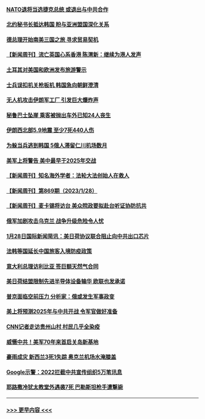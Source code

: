 #### [NATO退将当选捷克总统 或退出与中共合作](../pages/prog202/a103637521.md?t=01300343) 
#### [北约秘书长抵达韩国 盼与亚洲盟国深化关系](../pages/prog202/a103637520.md?t=01300343) 
#### [德总理开始南美三国之旅 寻求贸易契机](../pages/prog202/a103637519.md?t=01300343) 
#### [【新闻周刊】流亡英国心系香港 陈渭新：继续为港人发声](../pages/prog202/a103637470.md?t=01300343) 
#### [土耳其对美国和欧洲发布旅游警示](../pages/prog202/a103637362.md?t=01300343) 
#### [士兵误扣机关枪板机 韩国急向朝鲜澄清](../pages/prog202/a103637334.md?t=01300343) 
#### [无人机攻击伊朗军工厂 引发巨大爆炸声](../pages/prog202/a103637326.md?t=01300343) 
#### [秘鲁巴士坠崖 乘客被抛出车外已知24人丧生](../pages/prog202/a103637321.md?t=01300343) 
#### [伊朗西北部5.9地震 至少7死440人伤](../pages/prog202/a103637316.md?t=01300343) 
#### [为躲当兵逃到韩国 5俄人滞留仁川机场数月](../pages/prog202/a103637303.md?t=01300343) 
#### [美军上将警告 美中最早于2025年交战](../pages/prog202/a103637279.md?t=01300343) 
#### [【新闻周刊】知名海外学者：法轮大法创始人在救人](../pages/prog202/a103637133.md?t=01300343) 
#### [【新闻周刊】第869期（2023/1/28）](../pages/prog202/a103637150.md?t=01300343) 
#### [【新闻周刊】麦卡锡将访台 美众院政要拟赴台听证协防抗共](../pages/prog202/a103637129.md?t=01300343) 
#### [俄军加剧攻击乌克兰 战争升级危险令人忧](../pages/prog202/a103637055.md?t=01300343) 
#### [1月28日国际新闻简讯：美日荷协议联合阻止向中共出口芯片](../pages/prog202/a103637056.md?t=01300343) 
#### [法韩等国延长中国旅客入境防疫政策](../pages/prog202/a103636938.md?t=01300343) 
#### [意大利总理访利比亚 签巨额天然气合同](../pages/prog202/a103636939.md?t=01300343) 
#### [美日荷结盟限制先进半导体设备输华 欧联也发承诺](../pages/prog202/a103636932.md?t=01300343) 
#### [普京面临空前压力 分析家：俄或发生军事政变](../pages/prog202/a103636845.md?t=01300343) 
#### [美上将预测2025年与中共开战 令军官做好准备](../pages/prog202/a103636851.md?t=01300343) 
#### [CNN记者走访贵州山村 村民几乎全染疫](../pages/prog202/a103636848.md?t=01300343) 
#### [威慑中共！美军70年来首启关岛新基地](../pages/prog202/a103636840.md?t=01300343) 
#### [豪雨成灾 新西兰3死1失踪 奥克兰机场水淹膝盖](../pages/prog202/a103636820.md?t=01300343) 
#### [Google示警：2022拦截中共宣传组织5万笔讯息](../pages/prog202/a103636703.md?t=01300343) 
#### [耶路撒冷犹太教堂外遇袭7死 巴勒斯坦枪手遭撃毙](../pages/prog202/a103636702.md?t=01300343) 

----
#### [ >>> 更早内容 <<< ](../indexes/prog202-earlier.md)
